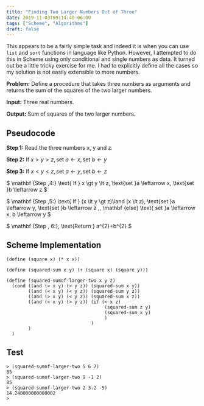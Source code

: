 ```yaml
---
title: "Finding Two Larger Numbers Out of Three"
date: 2019-11-03T09:14:40-06:00
tags: ["Scheme", "Algorithms"]
draft: false
---
```


This appears to be a fairly simple task and indeed it is when you can use
`list` and `sort` functions in language like Python. However, I attempted to do
this in Scheme using only conditional and single numbers as data. It turned out
be a little tricky exercise for me. I had to explicitly define all the cases so
my solution is not easily extensible to more numbers.

**Problem:** Define a procedure that takes three numbers as arguments and
returns the sum of the squares of the two larger numbers.

**Input:** Three real numbers.

**Output:** Sum of squares of the two larger numbers.

## Pseudocode

$\mathbf {Step \,1:} \text{ Read the three numbers x, y and z.}$

$\mathbf {Step \,2:} \text{ If } x \gt y \gt z, \text{set }a \leftarrow x, \text{set }b \leftarrow y$ 

$\mathbf {Step \,3:} \text{ If } x \lt y \lt z, \text{set }a \leftarrow y, \text{set }b \leftarrow z$

$ \mathbf {Step \,4:} \text{ If } x \gt y \lt z, \text{set }a \leftarrow x, \text{set }b \leftarrow z $

$ \mathbf {Step \,5:} \text{ If } (x \lt y \gt z)\land (x \lt z), \text{set }a \leftarrow y, \text{set }b \leftarrow z \,\, \mathbf {else} \text{ set }a \leftarrow x, b \leftarrow y $

$ \mathbf {Step \, 6:}\, \text{Return } a^{2}+b^{2} $

## Scheme Implementation

```{scheme}
(define (square x) (* x x))

(define (squared-sum x y) (+ (square x) (square y)))

(define (squared-sumof-larger-two x y z)
  (cond ((and (> x y) (> y z)) (squared-sum x y))
        ((and (< x y) (< y z)) (squared-sum y z))
        ((and (> x y) (< y z)) (squared-sum x z))
        ((and (< x y) (> y z)) (if (< x z)
                                    (squared-sum z y)
                                    (squared-sum x y)
                                    )
                               )
        )
  )
```

## Test

```{scheme}
> (squared-sumof-larger-two 5 6 7)
85
> (squared-sumof-larger-two 9 -1 2)
85
> (squared-sumof-larger-two 2 3.2 -5)
14.240000000000002
> 
```
